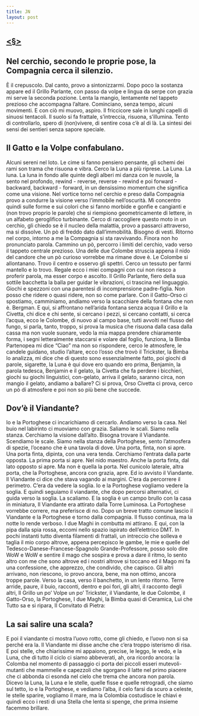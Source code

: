 ```yaml
---
title: JN
layout: post
---
```

## [<§>](https://www.indicibile.xyz)
## Nel cerchio, secondo le proprie pose, la Compagnia cerca il silenzio. 
È il crepuscolo. Dal canto, provo a sintonizzarmi. 
Dopo poco la sostanza appare ed il Grillo Parlante, con passo da volpe e lingua da serpe con grazia mi serve la seconda pozione. Lenta la mangio, lentamente nel tappeto prezioso che accompagna l’altare. 
Cominciano, senza tempo, alcuni movimenti. E con ciò mi muovo, aspiro. 
Il friccicore sale in lunghi capelli di sinuosi tentacoli. Il suolo si fa frattale, s’intreccia, risuona, s’illumina. 
Tento di controllarlo, spero di (non)vivere, di sentire cosa c’è al di là. 
La sintesi dei sensi dei sentieri senza sapore speciale. 

## Il Gatto e la Volpe confabulano. 
Alcuni sereni nel loto. Le cime si fanno pensiero pensante, gli schemi dei rami son trama che risuona e vibra. 
Cerco la Luna a più riprese. La Luna. La luna. La luna in fondo alle quinte degli alberi mi danza con le  nuvole, la sento nel profondo, rewind - reverse, reverse - rewind e poi forward - backward, backward -  forward, in un densissimo momentum che significa come una visione. 
Nel vortice torno nel cerchio e preso dalla Compagnia provo a condurre la visione verso l’immobile  nell’oscurità. Mi concentro quindi sulle forme e sui colori che si fanno morbide e gonfie e cangianti e (non trovo proprio le parole) che si riempiono geometricamente di lettere, in un alfabeto geroglifico  turbinante. Cerco di raccogliere questo moto in un cerchio, gli chiedo se è il nucleo della malattia, provo a passarci attraverso, ma si dissolve. 
Un pò di freddo dato dall’immobilità. Bisogno di vesti. Ritorno nel corpo, intorno a me la Compagnia si  sta ravvivando. Finora non ho pronunciato parola. Cammino un pò, percorro i limiti del cerchio, vado  verso il tappeto centrale prezioso. 
Una delle due Colombe struscia appena il nido del candore che un pò curioso vorrebbe ma rimane dove  è. Le Colombe si allontanano. 
Trovo il centro e osservo gli spettri. Cerco un tessuto per farmi mantello e lo trovo. Regale ecco i miei  compagni con cui non riesco a proferir parola, ma esser corpo e ascolto. Il Grillo Parlante, fiero della sua  sottile bacchetta la balla per guidar le vibrazioni, ci trascina nel linguaggio. Giochi e spezzoni con una  parentesi di incomprensione padre-figlia. Non posso che ridere o quasi ridere, non so come parlare. Con  il Gatto-Orso ci spostiamo, camminiamo, andiamo verso la scacchiare della fontana che non è. Bergman.  E qui, si affrontano nell’arida fontana senza acqua il Grillo e la Civetta, chi dice e chi sente, si cercano i  pezzi, si cercano contatti, si cerca l’acqua, ecco le Colombe, di nuovo al campo base, tutti avvolti nel flusso del fungo, si parla, tanto, troppo, si prova la musica che risuona dalla casa dalla cassa ma non vuole  suonare, vedo la mia mappa prendere chiaramente forma, i segni letteralmente staccarsi e volare dal  foglio, funziona, la Bimba Partenopea mi dice “Ciao” ma non so rispondere, cerco le atmosfere, le candele
guidano, studio l’altare, ecco l’osso che trovò il Trickster, la Bimba lo analizza, mi dice che di questo sono  essenzialmente fatto, poi giochi di parole, sigarette, la Luna è qui dove ero quando ero prima, Benjamin,  la parola tedesca, Benjamin e il gelato, la Civetta che fa perdere i bicchieri, giochi su giochi linguistici,  con-gelato, arriva il gelato, saranno circa, non mangio il gelato, andiamo a ballare? Ci si prova, Orso Civetta ci prova, cerco un pò di atmosfere e poi non so più bene che succede. 

## Dov’è il Viandante? 
Io e la Portoghese ci incarichiamo di cercarlo. 
Andiamo verso la casa. Nel buio nel labirinto ci muoviamo con grazia. Saliamo le scali. Siamo nella stanza. Cerchiamo la visione dall’alto. Bisogna trovare il Viandante. Scendiamo le scale. Siamo nella stanza della  Portoghese, sento l’atmosfera di spezie, l’oceano che è una tavola di dove. Una porta, finta, non si apre.  Una porta finta, dipinta, con una vera tenda. Cerchiamo l’entrata dalla parte opposta. La prima porta si  apre. Nel nido maestro. Anche la porta finta, dal lato opposto si apre. Ma non è quella la porta. Nel  cunicolo laterale, altra porta, che la Portoghese, ancora con grazia, apre. Ed io avvisto il Viandante. 
Il Viandante ci dice che stava vagando ai margini. C’era da percorrere il perimetro. C’era da vedere la  soglia. Io e la Portoghese vogliamo vedere la soglia. E quindi seguiamo il viandante, che dopo percorsi  alternativi, ci guida verso la soglia. La scaliamo. E la soglia è un campo brullo con la casa in miniatura, Il  Viandante era attirato dalla Torre Luminosa. La Portoghese vorrebbe correre, ma preferisce di no. Dopo  un breve tratto comune lascio il Viandante e la Portoghese e torno dalla compagnia. 
Il flusso continua, ma la notte lo rende verboso. 
I due Maghi in combutta mi attirano. E qui, con la pipa dalla spia rossa, eccomi nello spazio ispirato  dell’elettrico DMT. In pochi instanti tutto diventa filamenti di frattali, un intreccio che solleva e taglia il mio corpo altrove, appena percepisco le gambe, le mie e quelle del Tedesco-Danese-Francese-Spagnolo Grande-Professore, posso solo dire WoW e WoW e sentire il mago che sospira e prova a dare il ritmo, lo  sento altro con me che sono altrove ed i nostri altrove si toccano ed il Mago mi fa una confessione, che  apprezzo, che condivido, che capisco. 
Gli altri arrivano, non riescono, io provo ancora, bene, ma non ottimo, ancora troppe parole. 
Verso la casa, verso il banchetto, 
in un lento ritorno. Terre arride, paure, il buio, racconti,
dentro e poi fori, gli altri, il racconto degli altri, 
Il Grillo un po’ Volpe un po’ Trickster, il Viandante, le due Colombe, il Gatto-Orso, la Portoghese, I due  Maghi, la Bimba quasi di Ceramica, Lui che Tutto sa e si ripara, Il Convitato di Pietra: 
## La sai salire una scala? 
E poi il viandante ci mostra l’uovo rotto, come gli chiedo, e l’uovo non si sa perché era la. Il Viandante mi  disse anche che c’era troppo isterismo di risa. 
E poi stelle, che chiarissime mi appaiono, precise, le leggo, le vedo, e la Luna, che di tutto il ciclo ci siamo  abbeverati, ah, ora ricordo ancora: la Colomba nel momento di passaggio ci porta dei piccoli esseri  mutevoli-mutanti che mammelle e capezzoli che sgorgano il latte nel primo piacere che ci abbonda ci  esonda nel cielo che trema che ancora non parola. 
Dicevo la Luna, la Luna e le stelle, quelle fisse e quelle retrogradi, che siamo sul tetto, io e la Portoghese,  e vediamo l’alba, il celo farsi da scuro a celeste, le stelle sparire, vogliamo il mare, ma la Colombia  costudisce le chiavi e quindi ecco i resti di una Stella che lenta si spenge, che prima insieme facemmo  brillare. 
